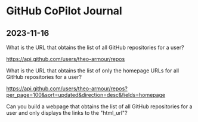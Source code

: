 # GitHub CoPilot Journal


## 2023-11-16

What is the URL that obtains the list of all GitHub repositories for a user?

https://api.github.com/users/theo-armour/repos


What is the URL that obtains the list of only the homepage URLs for all GitHub repositories for a user?

https://api.github.com/users/theo-armour/repos?per_page=100&sort=updated&direction=desc&fields=homepage


Can you build a webpage that obtains the list of all GitHub repositories for a user and only displays the links to the "html_url"?


